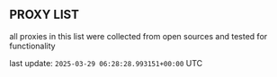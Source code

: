 ## PROXY LIST

all proxies in this list were collected from open sources and tested for functionality

last update: `2025-03-29 06:28:28.993151+00:00` UTC